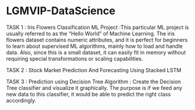 # LGMVIP-DataScience
TASK 1 : Iris Flowers Classification ML Project :This particular ML project is usually referred to as the “Hello World” of Machine Learning. The iris flowers dataset contains numeric attributes, and it is perfect for beginners to learn about supervised ML algorithms, mainly how to load and handle data. Also, since this is a small dataset, it can easily fit in memory without requiring special transformations or scaling capabilities.

TASK 2 : Stock Market Prediction And Forecasting Using Stacked LSTM

TASK 3 : Prediction using Decision Tree  Algorithm :
Create the Decision Tree classifier and visualize it graphically. 
The purpose is if we feed any new data to this classifier, it would be able to  predict the right class accordingly.
